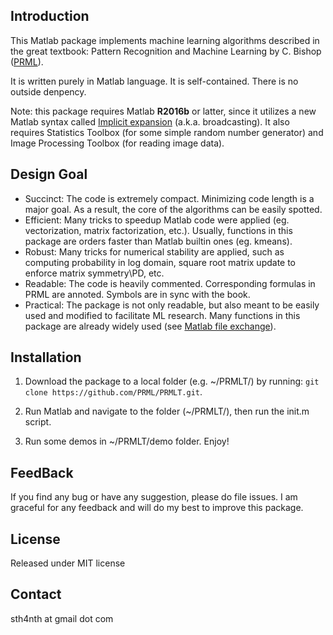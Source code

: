 Introduction
-------
This Matlab package implements machine learning algorithms described in the great textbook:
Pattern Recognition and Machine Learning by C. Bishop ([PRML](http://research.microsoft.com/en-us/um/people/cmbishop/prml/)).

It is written purely in Matlab language. It is self-contained. There is no outside denpency.

Note: this package requires Matlab **R2016b** or latter, since it utilizes a new Matlab syntax called [Implicit expansion](https://cn.mathworks.com/help/matlab/release-notes.html?rntext=implicit+expansion&startrelease=R2016b&endrelease=R2016b&groupby=release&sortby=descending) (a.k.a. broadcasting). It also requires Statistics Toolbox (for some simple random number generator) and Image Processing Toolbox (for reading image data).

Design Goal
-------
* Succinct: The code is extremely compact. Minimizing code length is a major goal. As a result, the core of the algorithms can be easily spotted.
* Efficient: Many tricks to speedup Matlab code were applied (eg. vectorization, matrix factorization, etc.). Usually, functions in this package are orders faster than Matlab builtin ones (eg. kmeans).
* Robust: Many tricks for numerical stability are applied, such as computing probability in log domain, square root matrix update to enforce matrix symmetry\PD, etc.
* Readable: The code is heavily commented. Corresponding formulas in PRML are annoted. Symbols are in sync with the book.
* Practical: The package is not only readable, but also meant to be easily used and modified to facilitate ML research. Many functions in this package are already widely used (see [Matlab file exchange](http://www.mathworks.com/matlabcentral/fileexchange/?term=authorid%3A49739)).

Installation
-------
1. Download the package to a local folder (e.g. ~/PRMLT/) by running: `git clone https://github.com/PRML/PRMLT.git`.

2. Run Matlab and navigate to the folder (~/PRMLT/), then run the init.m script.

3. Run some demos in ~/PRMLT/demo folder. Enjoy!

FeedBack
-------
If you find any bug or have any suggestion, please do file issues. I am graceful for any feedback and will do my best to improve this package.

License
-------
Released under MIT license

Contact
-------
sth4nth at gmail dot com
